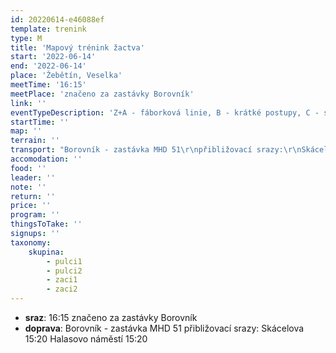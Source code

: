 ```yaml
---
id: 20220614-e46088ef
template: trenink
type: M
title: 'Mapový trénink žactva'
start: '2022-06-14'
end: '2022-06-14'
place: 'Žebětín, Veselka'
meetTime: '16:15'
meetPlace: 'značeno za zastávky Borovník'
link: ''
eventTypeDescription: 'Z+A - fáborková linie, B - krátké postupy, C - seběhy'
startTime: ''
map: ''
terrain: ''
transport: "Borovník - zastávka MHD 51\r\npřibližovací srazy:\r\nSkácelova 15:20\r\nHalasovo náměstí 15:20"
accomodation: ''
food: ''
leader: ''
note: ''
return: ''
price: ''
program: ''
thingsToTake: ''
signups: ''
taxonomy:
    skupina:
        - pulci1
        - pulci2
        - zaci1
        - zaci2
---
```


* **sraz**: 16:15 značeno za zastávky Borovník
* **doprava**: Borovník - zastávka MHD 51
přibližovací srazy:
Skácelova 15:20
Halasovo náměstí 15:20
